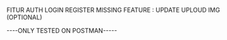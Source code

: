 FITUR AUTH
LOGIN
REGISTER
MISSING FEATURE :
UPDATE 
UPLOUD IMG (OPTIONAL)

----ONLY TESTED ON POSTMAN-----
